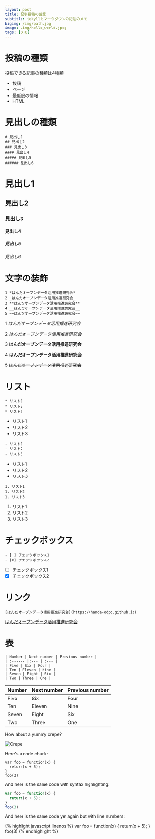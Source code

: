 ```yaml
---
layout: post
title: 記事投稿の確認
subtitle: jekyllとマークダウンの記法のメモ
bigimg: /img/path.jpg
image: /img/hello_world.jpeg
tags: [メモ]
---
```


# 投稿の種類

投稿できる記事の種類は4種類

* 投稿
* ページ
* 最低限の情報
* HTML

# 見出しの種類

~~~
# 見出し1
## 見出し2
### 見出し3
#### 見出し4
##### 見出し5
###### 見出し6
~~~

# 見出し1
## 見出し2
### 見出し3
#### 見出し4
##### 見出し5
###### 見出し6

# 文字の装飾

~~~
1 *はんだオープンデータ活用推進研究会*
2 _はんだオープンデータ活用推進研究会_
3 **はんだオープンデータ活用推進研究会**
4 __はんだオープンデータ活用推進研究会__
5 ~~はんだオープンデータ活用推進研究会~~
~~~

1 *はんだオープンデータ活用推進研究会*

2 _はんだオープンデータ活用推進研究会_

3 **はんだオープンデータ活用推進研究会**

4 __はんだオープンデータ活用推進研究会__

5 ~~はんだオープンデータ活用推進研究会~~

# リスト

```
* リスト1
* リスト2
* リスト3
```

* リスト1
* リスト2
* リスト3

```
- リスト1
- リスト2
- リスト3
```

- リスト1
- リスト2
- リスト3

```
1. リスト1
1. リスト2
1. リスト3
```

1. リスト1
1. リスト2
1. リスト3

# チェックボックス

```
- [ ] チェックボックス1
- [x] チェックボックス2
```

- [ ] チェックボックス1
- [x] チェックボックス2

# リンク

```
[はんだオープンデータ活用推進研究会](https://handa-odpo.github.io)
```

[はんだオープンデータ活用推進研究会](https://handa-odpo.github.io)

# 表
``` 
| Number | Next number | Previous number |
| :------ |:--- | :--- |
| Five | Six | Four |
| Ten | Eleven | Nine |
| Seven | Eight | Six |
| Two | Three | One |
```


| Number | Next number | Previous number |
| :------ |:--- | :--- |
| Five | Six | Four |
| Ten | Eleven | Nine |
| Seven | Eight | Six |
| Two | Three | One |

How about a yummy crepe?

![Crepe](http://s3-media3.fl.yelpcdn.com/bphoto/cQ1Yoa75m2yUFFbY2xwuqw/348s.jpg)

Here's a code chunk:

~~~
var foo = function(x) {
  return(x + 5);
}
foo(3)
~~~

And here is the same code with syntax highlighting:

```javascript
var foo = function(x) {
  return(x + 5);
}
foo(3)
```

And here is the same code yet again but with line numbers:

{% highlight javascript linenos %}
var foo = function(x) {
  return(x + 5);
}
foo(3)
{% endhighlight %}
